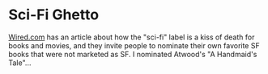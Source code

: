 # Sci-Fi Ghetto

[Wired.com](http://www.wired.com/culture/culturereviews/news/2007/04/scifighetto_0412) has an article about how the "sci-fi" label is a kiss of death for books and movies, and they invite people to nominate their own favorite SF books that were not marketed as SF. I nominated Atwood's "A Handmaid's Tale"...
